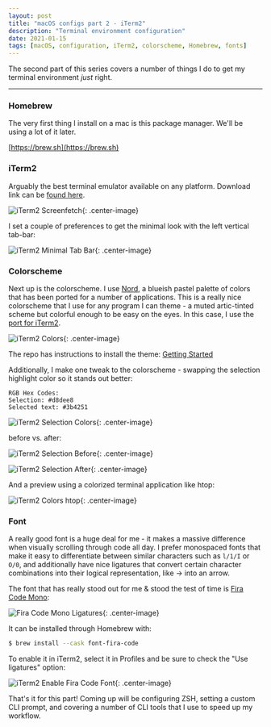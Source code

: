 ```yaml
---
layout: post
title: "macOS configs part 2 - iTerm2"
description: "Terminal environment configuration"
date: 2021-01-15
tags: [macOS, configuration, iTerm2, colorscheme, Homebrew, fonts]
---
```


The second part of this series covers a number of things I do to get my terminal environment _just_ right.

---

### Homebrew

<!-- ![homebrew](/assets/images/homebrew-256x256.png){: .center-image} -->

The very first thing I install on a mac is this package manager. We'll be using a lot of it later.

[https://brew.sh](https://brew.sh)

### iTerm2

Arguably the best terminal emulator available on any platform. Download link can be [found here](https://iterm2.com/).

![iTerm2 Screenfetch](/assets/images/iterm2-screenfetch.png){: .center-image}

I set a couple of preferences to get the minimal look with the left vertical tab-bar:

![iTerm2 Minimal Tab Bar](/assets/images/iterm2-minimal-tabbar.png){: .center-image}

### Colorscheme

Next up is the colorscheme. I use [Nord](https://www.nordtheme.com/), a blueish pastel palette of colors that has been ported for a number of applications. This is a really nice colorscheme that I use for any program I can theme - a muted artic-tinted scheme but colorful enough to be easy on the eyes. In this case, I use the [port for iTerm2](https://github.com/arcticicestudio/nord-iterm2).

![iTerm2 Colors](/assets/images/iterm2-colors.png){: .center-image}

The repo has instructions to install the theme: [Getting Started](https://github.com/arcticicestudio/nord-iterm2#getting-started)

Additionally, I make one tweak to the colorscheme - swapping the selection highlight color so it stands out better:

```
RGB Hex Codes:
Selection: #d8dee8
Selected text: #3b4251
```

![iTerm2 Selection Colors](/assets/images/iterm2-selection.png){: .center-image}

before vs. after:

![iTerm2 Selection Before](/assets/images/iterm2-selection-before.png){: .center-image}

![iTerm2 Selection After](/assets/images/iterm2-selection-after.png){: .center-image}

And a preview using a colorized terminal application like htop:

![iTerm2 Colors htop](/assets/images/iterm2-colors-htop.png){: .center-image}

### Font

A really good font is a huge deal for me - it makes a massive difference when visually scrolling through code all day. I prefer monospaced fonts that make it easy to differentiate between similar characters such as `l/1/I` or `O/0`, and additionally have nice ligatures that convert certain character combinations into their logical representation, like -> into an arrow.

The font that has really stood out for me & stood the test of time is [Fira Code Mono](https://github.com/tonsky/FiraCode):

![Fira Code Mono Ligatures](/assets/images/iterm2-fire-code-mono-ligatures.png){: .center-image}

It can be installed through Homebrew with:

```bash
$ brew install --cask font-fira-code
```

To enable it in iTerm2, select it in Profiles and be sure to check the "Use ligatures" option:

![iTerm2 Enable Fira Code Font](/assets/images/iterm2-enable-fira-code.png){: .center-image}

That's it for this part! Coming up will be configuring ZSH, setting a custom CLI prompt, and covering a number of CLI tools that I use to speed up my workflow.
